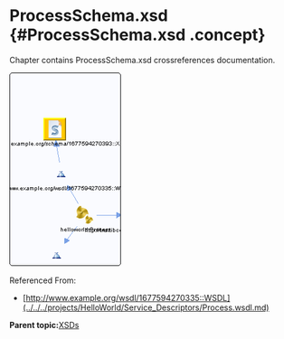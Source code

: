 # ProcessSchema.xsd {#ProcessSchema.xsd .concept}

Chapter contains ProcessSchema.xsd crossreferences documentation.

![](cross_http___www.example.org_schema_1677594270393__XSD.png)

Referenced From:

-   [http://www.example.org/wsdl/1677594270335::WSDL](../../../projects/HelloWorld/Service_Descriptors/Process.wsdl.md)

**Parent topic:**[XSDs](../../../cross/dependencies/xsds/xsds.md)

